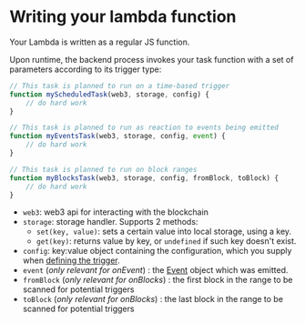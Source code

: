 # Writing your lambda function

Your Lambda is written as a regular JS function.

Upon runtime, the backend process invokes your task function with a set of parameters according to its trigger type:

```js
// This task is planned to run on a time-based trigger
function myScheduledTask(web3, storage, config) {
    // do hard work
}

// This task is planned to run as reaction to events being emitted
function myEventsTask(web3, storage, config, event) {
    // do hard work
}

// This task is planned to run on block ranges
function myBlocksTask(web3, storage, config, fromBlock, toBlock) {
    // do hard work
}
```

- `web3`: web3 api for interacting with the blockchain
- `storage`: storage handler. Supports 2 methods:
  - `set(key, value)`: sets a certain value into local storage, using a key.
  - `get(key)`: returns value by key, or `undefined` if such key doesn't exist.
- `config`: key:value object containing the configuration, which you supply when [defining the trigger](./lambda-triggers/README.md).
- `event` (_only relevant for onEvent_) : the [Event](https://github.com/orbs-network/orbs-lambda/blob/master/interfaces.ts#L29) object which was emitted.
- `fromBlock` (_only relevant for onBlocks_) : the first block in the range to be scanned for potential triggers
- `toBlock` (_only relevant for onBlocks_) : the last block in the range to be scanned for potential triggers